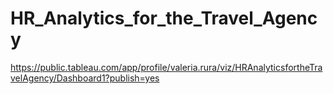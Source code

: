 # HR_Analytics_for_the_Travel_Agency
https://public.tableau.com/app/profile/valeria.rura/viz/HRAnalyticsfortheTravelAgency/Dashboard1?publish=yes
